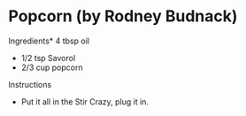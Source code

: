 # Popcorn (by Rodney Budnack)

Ingredients* 4 tbsp oil 
* 1/2 tsp Savorol 
* 2/3 cup popcorn

Instructions

* Put it all in the Stir Crazy, plug it in.
